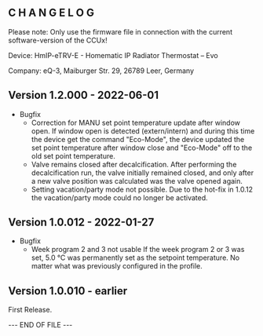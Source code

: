 ﻿C H A N G E L O G
-----------------

Please note: Only use the firmware file in connection with the current software-version of the CCUx!

Device:   HmIP-eTRV-E - Homematic IP Radiator Thermostat – Evo

Company:  eQ-3, Maiburger Str. 29, 26789 Leer, Germany


Version 1.2.000 - 2022-06-01
--------------------------------------------------------------
* Bugfix
  * Correction for MANU set point temperature update after window open.
     If window open is detected (extern/intern) and during this time the device get
     the command "Eco-Mode", the device updated the set point temperature after window
     close and "Eco-Mode" off to the old set point temperature.
  * Valve remains closed after decalcification.
     After performing the decalcification run, the valve initially remained closed, and
     only after a new valve position was calculated was the valve opened again.
  * Setting vacation/party mode not possible.
     Due to the hot-fix in 1.0.12 the vacation/party mode could no longer be activated.


Version 1.0.012 - 2022-01-27
--------------------------------------------------------------
* Bugfix
  * Week program 2 and 3 not usable
     If the week program 2 or 3 was set, 5.0 °C was permanently set as the setpoint
     temperature. No matter what was previously configured in the profile.


Version 1.0.010 - earlier
--------------------------------------------------------------

First Release.


--- END OF FILE ---

